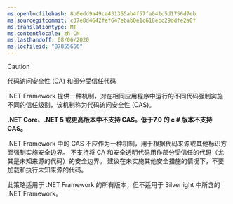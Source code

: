 ```yaml
---
ms.openlocfilehash: 8b0edd9a49ca431355ab4f57fa041c5d1756d7eb
ms.sourcegitcommit: c37e8d4642fef647ebab0e1c618ecc29ddfe2a0f
ms.translationtype: MT
ms.contentlocale: zh-CN
ms.lasthandoff: 08/06/2020
ms.locfileid: "87855656"
---
```

> [!CAUTION]
> 代码访问安全性 (CA) 和部分受信任代码
>
> .NET Framework 提供一种机制，对在相同应用程序中运行的不同代码强制实施不同的信任级别，该机制称为代码访问安全性 (CAS)。
>
> **.NET Core、.NET 5 或更高版本中不支持 CAS。低于7.0 的 c # 版本不支持 CAS。**
>
> .NET Framework 中的 CAS 不应作为一种机制，用于根据代码来源或其他标识方面强制实施安全边界。 不支持将 CA 和安全透明代码用作部分受信任的代码（尤其是未知来源的代码）的安全边界。 建议在未实施其他安全措施的情况下，不要加载和执行未知来源的代码。
>
> 此策略适用于 .NET Framework 的所有版本，但不适用于 Silverlight 中所含的 .NET Framework。

